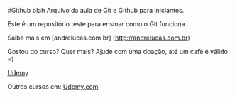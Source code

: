 #Github
blah
Arquivo da aula de Git e Github para iniciantes.

Este é um repositório teste para ensinar como o Git funciona.

Saiba mais em [andrelucas.com.br] (http://andrelucas.com.br)

Gostou do curso? Quer mais? Ajude com uma doação, até um café é válido =)

[Udemy](https://www.udemy.com/course/git-e-github-para-iniciantes/)

Outros cursos em: [Udemy.com](https://www.udemy.com/)
